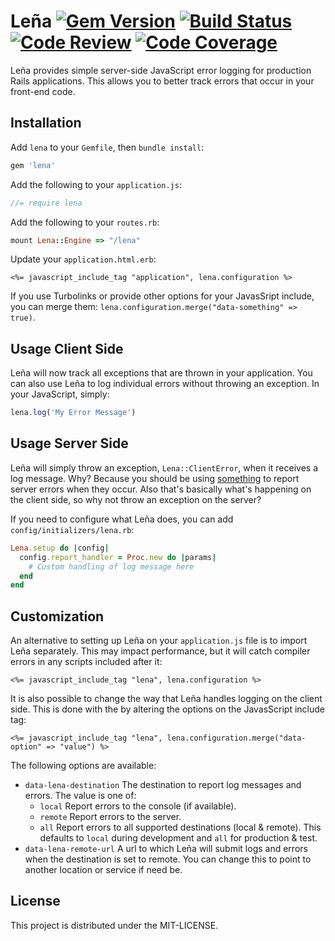 # Leña [![Gem Version](https://badge.fury.io/rb/lena.png)](http://badge.fury.io/rb/lena) [![Build Status](https://secure.travis-ci.org/wbyoung/lena.png)](http://travis-ci.org/wbyoung/lena) [![Code Review](https://codeclimate.com/github/wbyoung/lena.png)](https://codeclimate.com/github/wbyoung/lena) [![Code Coverage](https://coveralls.io/repos/wbyoung/lena/badge.png)](https://coveralls.io/r/wbyoung/lena)

Leña provides simple server-side JavaScript error logging for production Rails applications. This allows you to better track errors that occur in your front-end code.

## Installation

Add `lena` to your `Gemfile`, then `bundle install`:

```ruby
gem 'lena'
```

Add the following to your `application.js`:

```javascript
//= require lena
```

Add the following to your `routes.rb`:

```ruby
mount Lena::Engine => "/lena"
```

Update your `application.html.erb`:

```erb
<%= javascript_include_tag "application", lena.configuration %>
```

If you use Turbolinks or provide other options for your JavasSript include, you can merge them: `lena.configuration.merge("data-something" => true)`.

## Usage Client Side

Leña will now track all exceptions that are thrown in your application. You can also use Leña to log individual errors without throwing an exception. In your JavaScript, simply:

```javascript
lena.log('My Error Message')
```

## Usage Server Side

Leña will simply throw an exception, `Lena::ClientError`, when it receives a log message. Why? Because you should be using [something](https://github.com/smartinez87/exception_notification) to report server errors when they occur. Also that's basically what's happening on the client side, so why not throw an exception on the server?

If you need to configure what Leña does, you can add `config/initializers/lena.rb`:

```ruby
Lena.setup do |config|
  config.report_handler = Proc.new do |params|
    # Custom handling of log message here
  end
end
```

## Customization

An alternative to setting up Leña on your `application.js` file is to import Leña separately. This may impact performance, but it will catch compiler errors in any scripts included after it:

```erb
<%= javascript_include_tag "lena", lena.configuration %>
```

It is also possible to change the way that Leña handles logging on the client side. This is done with the by altering the options on the JavasScript include tag:

```erb
<%= javascript_include_tag "lena", lena.configuration.merge("data-option" => "value") %>
```

The following options are available:

 * `data-lena-destination` The destination to report log messages and errors. The value is one of:
    * `local` Report errors to the console (if available).
    * `remote` Report errors to the server.
    * `all` Report errors to all supported destinations (local & remote).
   This defaults to `local` during development and `all` for production & test.
 * `data-lena-remote-url` A url to which Leña will submit logs and errors when the destination is set to remote. You can change this to point to another location or service if need be.


## License

This project is distributed under the MIT-LICENSE.